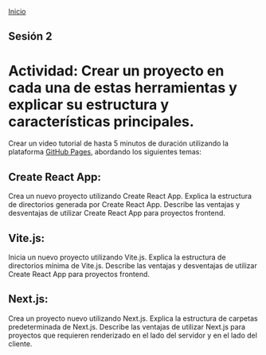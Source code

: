 <!-- No borrar o modificar -->
[Inicio](./index.md)

## Sesión 2

# Actividad: Crear un proyecto en cada una de estas herramientas y explicar su estructura y características principales.
Crear un video tutorial de hasta 5 minutos de duración utilizando la plataforma [GitHub Pages](https://www.loom.com/), abordando los siguientes temas:

## Create React App:
Crea un nuevo proyecto utilizando Create React App.
Explica la estructura de directorios generada por Create React App.
Describe las ventajas y desventajas de utilizar Create React App para proyectos frontend.

## Vite.js:
Inicia un nuevo proyecto utilizando Vite.js.
Explica la estructura de directorios mínima de Vite.js.
Describe las ventajas y desventajas de utilizar Create React App para proyectos frontend.

## Next.js:
Crea un proyecto nuevo utilizando Next.js.
Explica la estructura de carpetas predeterminada de Next.js.
Describe las ventajas de utilizar Next.js para proyectos que requieren renderizado en el lado del servidor y en el lado del cliente.






